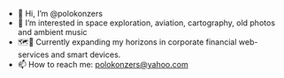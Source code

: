 - 👋 Hi, I’m @polokonzers
- 👀 I’m interested in space exploration, aviation, cartography, old photos and ambient music
- 🗺🧮 Currently expanding my horizons in corporate financial web-services and smart devices.
- 📫 How to reach me: polokonzers@yahoo.com

<!---
polokonzers/polokonzers is a ✨ special ✨ repository because its `README.md` (this file) appears on your GitHub profile.
You can click the Preview link to take a look at your changes.
--->
